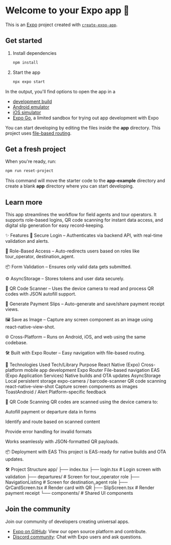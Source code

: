 # Welcome to your Expo app 👋

This is an [Expo](https://expo.dev) project created with [`create-expo-app`](https://www.npmjs.com/package/create-expo-app).

## Get started

1. Install dependencies

   ```bash
   npm install
   ```

2. Start the app

   ```bash
   npx expo start
   ```

In the output, you'll find options to open the app in a

- [development build](https://docs.expo.dev/develop/development-builds/introduction/)
- [Android emulator](https://docs.expo.dev/workflow/android-studio-emulator/)
- [iOS simulator](https://docs.expo.dev/workflow/ios-simulator/)
- [Expo Go](https://expo.dev/go), a limited sandbox for trying out app development with Expo

You can start developing by editing the files inside the **app** directory. This project uses [file-based routing](https://docs.expo.dev/router/introduction).

## Get a fresh project

When you're ready, run:

```bash
npm run reset-project
```

This command will move the starter code to the **app-example** directory and create a blank **app** directory where you can start developing.

## Learn more

This app streamlines the workflow for field agents and tour operators. It supports role-based logins, QR code scanning for instant data access, and digital slip generation for easy record-keeping.

✨ Features
🔐 Secure Login – Authenticates via backend API, with real-time validation and alerts.

🧠 Role-Based Access – Auto-redirects users based on roles like tour_operator, destination_agent.

📦 Form Validation – Ensures only valid data gets submitted.

⚙️ AsyncStorage – Stores tokens and user data securely.

📸 QR Code Scanner – Uses the device camera to read and process QR codes with JSON autofill support.

🧾 Generate Payment Slips – Auto-generate and save/share payment receipt views.

🖼️ Save as Image – Capture any screen component as an image using react-native-view-shot.

🌐 Cross-Platform – Runs on Android, iOS, and web using the same codebase.

🛠️ Built with Expo Router – Easy navigation with file-based routing.

🧪 Technologies Used
Tech/Library	Purpose
React Native (Expo)	Cross-platform mobile app development
Expo Router	File-based navigation
EAS (Expo Application Services)	Native builds and OTA updates
AsyncStorage	Local persistent storage
expo-camera / barcode-scanner	QR code scanning
react-native-view-shot	Capture screen components as images
ToastAndroid / Alert	Platform-specific feedback

📲 QR Code Scanning
QR codes are scanned using the device camera to:

Autofill payment or departure data in forms

Identify and route based on scanned content

Provide error handling for invalid formats

Works seamlessly with JSON-formatted QR payloads.

📦 Deployment with EAS
This project is EAS-ready for native builds and OTA updates.

🛠️ Project Structure
app/
├── index.tsx
├── login.tsx         # Login screen with validation
├── departures/       # Screen for tour_operator role
├── NavigationListing # Screen for destination_agent role
├── QrCardScreen.tsx  # Render card with QR
├── SlipScreen.tsx    # Render payment receipt
└── components/       # Shared UI components

## Join the community

Join our community of developers creating universal apps.

- [Expo on GitHub](https://github.com/expo/expo): View our open source platform and contribute.
- [Discord community](https://chat.expo.dev): Chat with Expo users and ask questions.
